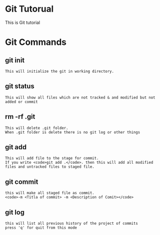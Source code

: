 # Git Tutorual
This is Git tutorial
<!-- # will work for heading & ## work for subHeading -->
# Git Commands

## git init
    This will initialize the git in working directory.

## git status
    This will show all files which are not tracked & and modified but not added or commit

## rm -rf .git
    This will delete .git folder.
    When .git folder is delete there is no git log or other things

## git add <filename>
    This will add file to the stage for commit.
    If you write <code>git add .</code>. then this will add all modified files and untracked files to staged file.

## git commit
    this will make all staged file as commit.
    <code>-m <Titla of commit> -m <Description of Comit></code>
## git log
    this will list all previous history of the project of commits
    press 'q' for quit from this mode

